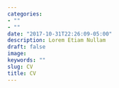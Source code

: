 ```yaml
---
categories:
- ""
- ""
date: "2017-10-31T22:26:09-05:00"
description: Lorem Etiam Nullam
draft: false
image: 
keywords: ""
slug: CV
title: CV
---
```

